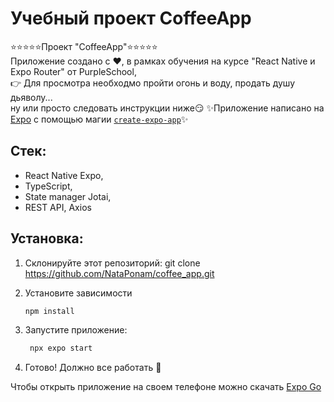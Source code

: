 # Учебный проект CoffeeApp

:star::star::star::star::star:Проект "CoffeeApp":star::star::star::star::star:\
Приложение создано с :heart:, в рамках обучения на курсе "React Native и Expo Router" от PurpleSchool,\
:point_right: Для просмотра необходмо пройти огонь и воду, продать душу дьяволу...\
 ну или просто следовать инструкции ниже:smirk:
:sparkles:Приложение написано на [Expo](https://expo.dev) с помощью магии [`create-expo-app`](https://www.npmjs.com/package/create-expo-app):sparkles:

## Стек:
- React Native Expo,
- TypeScript,
- State manager Jotai,
- REST API, Axios

## Установка:
1. Склонируйте этот репозиторий: git clone https://github.com/NataPonam/coffee_app.git

2. Установите зависимости
   ```bash
   npm install
   ```
3. Запустите приложение:
   ```bash
    npx expo start
   ```
4. Готово! Должно все работать :dancer:

Чтобы открыть приложение на своем телефоне можно скачать [Expo Go](https://expo.dev/go)

